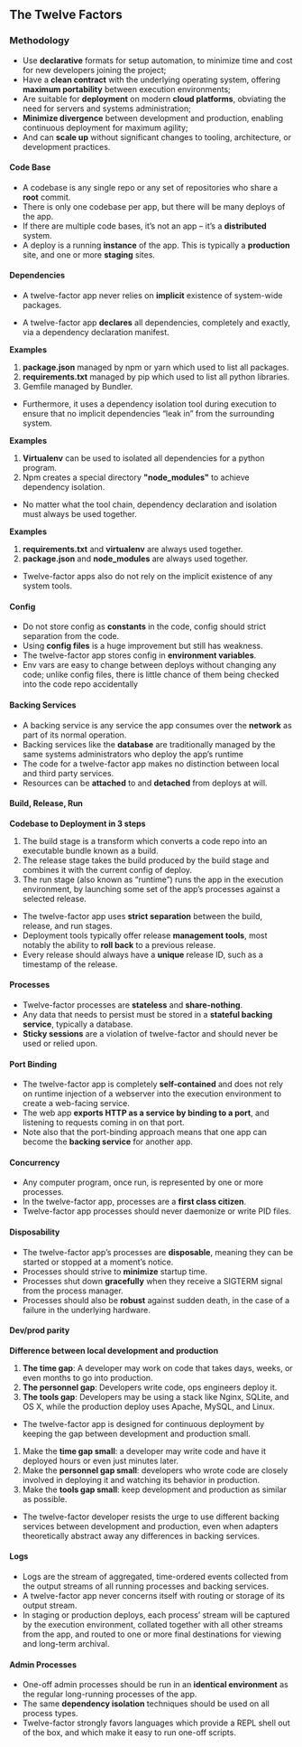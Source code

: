 ## The Twelve Factors

### Methodology
- Use **declarative** formats for setup automation, to minimize time and cost for new developers joining the project;
- Have a **clean contract** with the underlying operating system, offering **maximum portability** between execution environments;
- Are suitable for **deployment** on modern **cloud platforms**, obviating the need for servers and systems administration;
- **Minimize divergence** between development and production, enabling continuous deployment for maximum agility;
- And can **scale up** without significant changes to tooling, architecture, or development practices.

#### Code Base

- A codebase is any single repo or any set of repositories who share a **root** commit.
- There is only one codebase per app, but there will be many deploys of the app.
- If there are multiple code bases, it’s not an app – it’s a **distributed** system.
- A deploy is a running **instance** of the app. This is typically a **production** site, and one or more **staging** sites. 

#### Dependencies

- A twelve-factor app never relies on **implicit** existence of system-wide packages. 

- A twelve-factor app **declares** all dependencies, completely and exactly, via a dependency declaration manifest.

**Examples**
1. **package.json** managed by npm or yarn which used to list all packages.
2. **requirements.txt** managed by pip which used to list all python libraries. 
3. Gemfile managed by Bundler.

- Furthermore, it uses a dependency isolation tool during execution to ensure that no implicit dependencies “leak in” from the surrounding system.

**Examples**
1. **Virtualenv** can be used to isolated all dependencies for a python program.
2. Npm creates a special directory **"node_modules"** to achieve dependency isolation. 

- No matter what the tool chain, dependency declaration and isolation must always be used together.

**Examples**
1. **requirements.txt** and **virtualenv** are always used together.
2. **package.json** and **node_modules** are always used together.

- Twelve-factor apps also do not rely on the implicit existence of any system tools.
#### Config

- Do not store config as **constants** in the code, config should strict separation from the code.
- Using **config files** is a huge improvement but still has weakness.
- The twelve-factor app stores config in **environment variables**.
- Env vars are easy to change between deploys without changing any code; unlike config files, there is little chance of them being checked into the code repo accidentally

#### Backing Services

- A backing service is any service the app consumes over the **network** as part of its normal operation.
- Backing services like the **database** are traditionally managed by the same systems administrators who deploy the app’s runtime
- The code for a twelve-factor app makes no distinction between local and third party services. 
- Resources can be **attached** to and **detached** from deploys at will.

#### Build, Release, Run

**Codebase to Deployment in 3 steps**
1. The build stage is a transform which converts a code repo into an executable bundle known as a build.
2. The release stage takes the build produced by the build stage and combines it with the current config of deploy.
3. The run stage (also known as “runtime”) runs the app in the execution environment, by launching some set of the app’s processes against a selected release.

- The twelve-factor app uses **strict separation** between the build, release, and run stages.
- Deployment tools typically offer release **management tools**, most notably the ability to **roll back** to a previous release.
- Every release should always have a **unique** release ID, such as a timestamp of the release.

#### Processes

- Twelve-factor processes are **stateless** and **share-nothing**.
- Any data that needs to persist must be stored in a **stateful backing service**, typically a database.
- **Sticky sessions** are a violation of twelve-factor and should never be used or relied upon. 

#### Port Binding

- The twelve-factor app is completely **self-contained** and does not rely on runtime injection of a webserver into the execution environment to create a web-facing service. 
- The web app **exports HTTP as a service by binding to a port**, and listening to requests coming in on that port.
- Note also that the port-binding approach means that one app can become the **backing service** for another app.

#### Concurrency

- Any computer program, once run, is represented by one or more processes.
- In the twelve-factor app, processes are a **first class citizen**.
- Twelve-factor app processes should never daemonize or write PID files.

#### Disposability

- The twelve-factor app’s processes are **disposable**, meaning they can be started or stopped at a moment’s notice.
- Processes should strive to **minimize** startup time. 
- Processes shut down **gracefully** when they receive a SIGTERM signal from the process manager.
- Processes should also be **robust** against sudden death, in the case of a failure in the underlying hardware.

#### Dev/prod parity

**Difference between local development and production**
1. **The time gap**: A developer may work on code that takes days, weeks, or even months to go into production.
2. **The personnel gap**: Developers write code, ops engineers deploy it.
3. **The tools gap**: Developers may be using a stack like Nginx, SQLite, and OS X, while the production deploy uses Apache, MySQL, and Linux.

- The twelve-factor app is designed for continuous deployment by keeping the gap between development and production small. 
1. Make the **time gap small**: a developer may write code and have it deployed hours or even just minutes later.
2. Make the **personnel gap small**: developers who wrote code are closely involved in deploying it and watching its behavior in production.
3. Make the **tools gap small**: keep development and production as similar as possible.

- The twelve-factor developer resists the urge to use different backing services between development and production, even when adapters theoretically abstract away any differences in backing services.

#### Logs

- Logs are the stream of aggregated, time-ordered events collected from the output streams of all running processes and backing services.
- A twelve-factor app never concerns itself with routing or storage of its output stream. 
- In staging or production deploys, each process’ stream will be captured by the execution environment, collated together with all other streams from the app, and routed to one or more final destinations for viewing and long-term archival. 

#### Admin Processes

- One-off admin processes should be run in an **identical environment** as the regular long-running processes of the app. 
- The same **dependency isolation** techniques should be used on all process types. 
- Twelve-factor strongly favors languages which provide a REPL shell out of the box, and which make it easy to run one-off scripts.